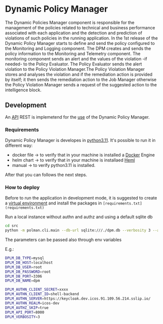 # Dynamic Policy Manager
The Dynamic Policies Manager component is responsible for the management of the policies related
to technical and business performance associated with each application and the detection and prediction
of violations of such policies in the running application.
In the 1st release of the Dynamic Policy Manager starts to define and send the policy configured to the Monitoring and
Logging component. The DPM creates and sends the policy information to the Monitoring and
Telemetry component. The monitoring component sends an alert and the values of the violation -if
needed- to the Policy Evaluator. The Policy Evaluator sends the alert violation to the Policy Violation
Manager.The Policy Violation Manager stores and analyses the violation and if the remediation action is provided
by itself; it then sends the remediation action to the Job Manager otherwise the Policy Violation Manager
sends a request of the suggested action to the intelligence block.

## Development
An [API](docs/api.md) REST is implemetend for the [use](docs/usage.md) of the Dynamic Policy Manager.

### Requirements

Dynamic Policy Manager is developes in [python3.11](https://www.python.org/downloads/release/python-3110/).
It's possible to run it in different way:
- docker file -> to verify that in your machine is installed a [Docker](https://docs.docker.com/engine/install/) Engine
- helm chart  -> to verify that in your machine is installaed [Heml](https://helm.sh/docs/)
- manual -> to verify python3.11 is installed.

After that you can follows the next steps.

### How to deploy

Before to run the application in development mode, it is suggested to create a [virtual environment](https://docs.python.org/3.11/library/venv.html) and 
install the packages in ```[requirements.txt](requirements.txt)```

Run a local instance without authn and authz and using a default sqlite db

```bash
cd src
python -m polman.cli.main --db-url sqlite:///./dpm.db --verbosity 3 --authn-skip true --authz-skip true
```

The parameters can be passed also through env variables

E.g.:

```bash
DPLM_DB_TYPE=mysql
DPLM_DB_HOST=localhost
DPLM_DB_USER=root
DPLM_DB_PASSWORD=root
DPLM_DB_PORT=3306
DPLM_DB_NAME=dpm

DPLM_AUTHN_CLIENT_SECRET=xxxx
DPLM_AUTHN_CLIENT_ID=shell-backend
DPLM_AUTHN_SERVER=https://keycloak.dev.icos.91.109.56.214.sslip.io/
DPLM_AUTHN_REALM=icos-dev
DPLM_AUTHZ_SKIP=true
DPLM_API_PORT=8000
DPLM_VERBOSITY=3
```

